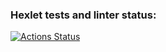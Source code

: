 ### Hexlet tests and linter status:
[![Actions Status](https://github.com/maretov/frontend-project-46/workflows/hexlet-check/badge.svg)](https://github.com/maretov/frontend-project-46/actions)
